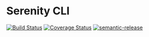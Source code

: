 # Serenity CLI

[![Build Status](https://travis-ci.org/jan-molak/serenity-cli-node.svg?branch=master)](https://travis-ci.org/jan-molak/serenity-cli-node)
[![Coverage Status](https://coveralls.io/repos/github/jan-molak/serenity-cli-node/badge.svg)](https://coveralls.io/github/jan-molak/serenity-cli-node)
[![semantic-release](https://img.shields.io/badge/%20%20%F0%9F%93%A6%F0%9F%9A%80-semantic--release-e10079.svg)](https://github.com/semantic-release/semantic-release)
